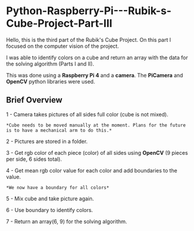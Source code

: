 # Python-Raspberry-Pi---Rubik-s-Cube-Project-Part-III

Hello, this is the third part of the Rubik's Cube Project. On this part I focused on the computer vision of the project.

I was able to identify colors on a cube and return an array with the data for the solving algorithm (Parts I and II).

This was done using a **Raspberry Pi 4** and a **camera**. The **PiCamera** and **OpenCV** python libraries were used.

## Brief Overview

1 - Camera takes pictures of all sides full color (cube is not mixed).

    *Cube needs to be moved manually at the moment. Plans for the future is to have a mechanical arm to do this.*
    
2 - Pictures are stored in a folder.

3 - Get rgb color of each piece (color) of all sides using **OpenCV** (9 pieces per side, 6 sides total).

4 - Get mean rgb color value for each color and add boundaries to the value.

    *We now have a boundary for all colors*
    
5 - Mix cube and take picture again.

6 - Use boundary to identify colors.

7 - Return an array(6, 9) for the solving algorithm.
